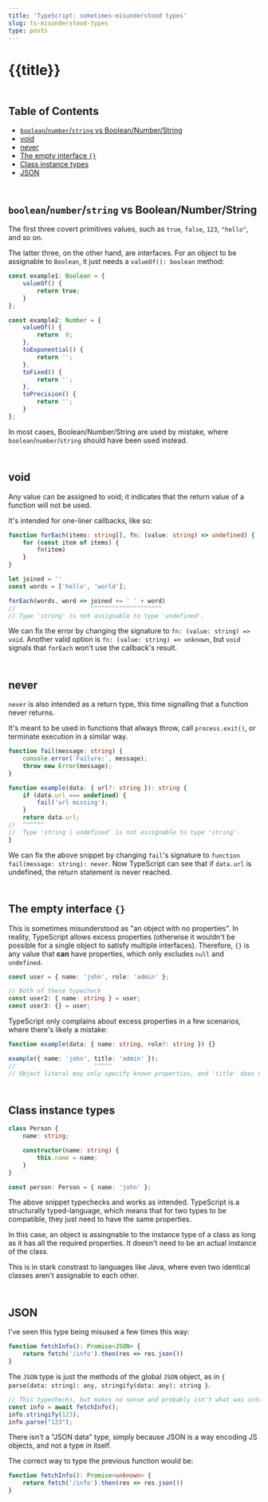 ```yaml
---
title: 'TypeScript: sometimes-misunderstood types'
slug: ts-misunderstood-types
type: posts
---
```


<style>
h2 {
    padding-top: 1.5rem;
}
</style>

# {{title}}

## Table of Contents

- [`boolean`/`number`/`string` vs Boolean/Number/String](#booleannumberst)
- [void](#void)
- [never](#never)
- [The empty interface `{}`](#theemptyinterfa)
- [Class instance types](#classinstancety)
- [JSON](#json)

## `boolean`/`number`/`string` vs Boolean/Number/String

The first three covert primitives values, such as `true`, `false`, `123`, `"hello"`, and so on.

The latter three, on the other hand, are interfaces. For an object to be assignable to `Boolean`,
it just needs a `valueOf(): boolean` method:

```ts
const example1: Boolean = {
    valueOf() {
        return true;
    }
};

const example2: Number = {
    valueOf() {
        return  0;
    },
    toExponential() {
        return '';
    },
    toFixed() {
        return '';
    },
    toPrecision() {
        return '';
    }
};
```

In most cases, Boolean/Number/String are used by mistake, where `boolean`/`number`/`string` should have been used instead.

## void

Any value can be assigned to void; it indicates that the return value of a function will not be used.

It's intended for one-liner callbacks, like so:

```ts
function forEach(items: string[], fn: (value: string) => undefined) {
    for (const item of items) {
        fn(item)
    }
}

let joined = ''
const words = ['hello', 'world'];

forEach(words, word => joined += ' ' + word)
//                     ^^^^^^^^^^^^^^^^^^^^
// Type 'string' is not assignable to type 'undefined'.
```

We can fix the error by changing the signature to `fn: (value: string) => void`. Another valid option is `fn: (value: string) => unknown`, but `void` signals that `forEach` won't use the callback's result.

## never

`never` is also intended as a return type, this time signalling that a function never returns.

It's meant to be used in functions that always throw, call `process.exit()`, or terminate execution in a similar way.

```ts
function fail(message: string) {
    console.error(`Failure:`, message);
    throw new Error(message);
}

function example(data: { url?: string }): string {
    if (data.url === undefined) {
        fail('url missing');
    }
    return data.url;
//  ^^^^^^
//  Type 'string | undefined' is not assignable to type 'string'.
}
```

We can fix the above snippet by changing `fail`'s signature to `function fail(message: string): never`. Now TypeScript can see that if `data.url` is undefined, the return statement is never reached.

## The empty interface `{}`

This is sometimes misunderstood as "an object with no properties". In reality, TypeScript allows excess properties (otherwise it wouldn't be possible for a single object to satisfy multiple interfaces). Therefore, `{}` is any value that **can** have properties, which only excludes `null` and `undefined`.

```ts
const user = { name: 'john', role: 'admin' };

// Both of these typecheck
const user2: { name: string } = user;
const user3: {} = user;
```

TypeScript only complains about excess properties in a few scenarios, where there's likely a mistake:

```ts
function example(data: { name: string, role?: string }) {}

example({ name: 'john', title: 'admin' });
//                      ^^^^^
// Object literal may only specify known properties, and 'title' does not exist in type '{ name: string; role: string; }'.
```

## Class instance types

```ts
class Person {
    name: string;

    constructor(name: string) {
        this.name = name;
    }
}

const person: Person = { name: 'john' };
```

The above snippet typechecks and works as intended. TypeScript is a structurally typed-language, which means that for two types to be compatible, they just need to have the same properties.

In this case, an object is assingnable to the instance type of a class as long as it has all the required properties. It doesn't need to be an actual instance of the class.

This is in stark constrast to languages like Java, where even two identical classes aren't assignable to each other.



## JSON

I've seen this type being misused a few times this way:

```ts
function fetchInfo(): Promise<JSON> {
    return fetch('/info').then(res => res.json())
}
```

The `JSON` type is just the methods of the global `JSON` object, as in `{ parse(data: string): any, stringify(data: any): string }`.

```ts
// This typechecks, but makes no sense and probably isn't what was intended.
const info = await fetchInfo();
info.stringify(123);
info.parse("123");
```

There isn't a "JSON data" type, simply because JSON is a way encoding JS objects, and not a type in itself.

The correct way to type the previous function would be:

```ts
function fetchInfo(): Promise<unknown> {
    return fetch('/info').then(res => res.json())
}
```